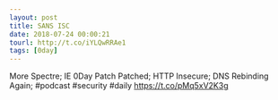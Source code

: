 ```yaml
---
layout: post
title: SANS ISC
date: 2018-07-24 00:00:21
tourl: http://t.co/iYLQwRRAe1
tags: [0day]
---
```

More Spectre; IE 0Day Patch Patched; HTTP Insecure; DNS Rebinding Again; #podcast #security #daily https://t.co/pMq5xV2K3g